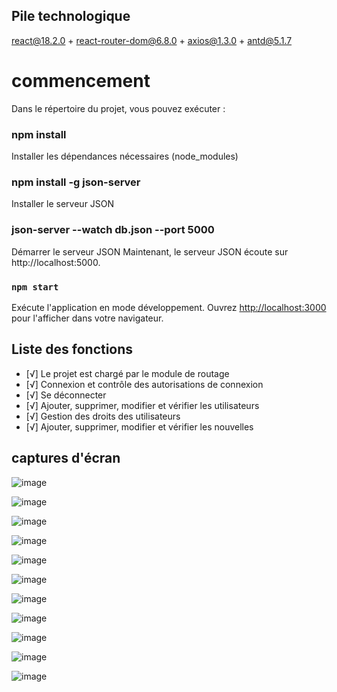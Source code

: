 ## Pile technologique

react@18.2.0 + react-router-dom@6.8.0 + axios@1.3.0 + antd@5.1.7


# commencement

Dans le répertoire du projet, vous pouvez exécuter :

### npm install

Installer les dépendances nécessaires (node_modules)

### npm install -g json-server

Installer le serveur JSON

### json-server --watch db.json --port 5000

Démarrer le serveur JSON Maintenant, le serveur JSON écoute sur http://localhost:5000.

### `npm start`

Exécute l'application en mode développement.
Ouvrez [http://localhost:3000](http://localhost:3000) pour l'afficher dans votre navigateur.


## Liste des fonctions

- [√] Le projet est chargé par le module de routage
- [√] Connexion et contrôle des autorisations de connexion
- [√] Se déconnecter
- [√] Ajouter, supprimer, modifier et vérifier les utilisateurs
- [√] Gestion des droits des utilisateurs
- [√] Ajouter, supprimer, modifier et vérifier les nouvelles

## captures d'écran

![image](https://user-images.githubusercontent.com/89328999/224596721-13752ef7-656c-4086-be77-8d973a3ee38b.png)

![image](https://user-images.githubusercontent.com/89328999/224598803-5f4c7815-1126-4f68-b35c-86b264c687f7.png)

![image](https://user-images.githubusercontent.com/89328999/224599476-e6a26830-c81f-4cc8-8349-af6e0b304536.png)

![image](https://user-images.githubusercontent.com/89328999/224602563-77972d25-8e77-4ad9-a83a-ad9db24d5721.png)

![image](https://user-images.githubusercontent.com/89328999/224608710-d598d4fa-21ae-4a3e-8dd0-395b0bde1cfa.png)

![image](https://user-images.githubusercontent.com/89328999/224608997-34f87e88-4649-4eef-9cb4-7b53ca01d1f5.png)

![image](https://user-images.githubusercontent.com/89328999/224609420-a1a848d6-e6f2-43da-ac10-e343f385ee4a.png)

![image](https://user-images.githubusercontent.com/89328999/224622974-ccd78935-3909-4149-88c8-6e75d37f681b.png)

![image](https://user-images.githubusercontent.com/89328999/224610509-e3490cba-36c5-4069-b657-3dd77d548dfa.png)

![image](https://user-images.githubusercontent.com/89328999/224622212-581d126d-5391-4e86-a229-b1736e0dcf7c.png)

![image](https://user-images.githubusercontent.com/89328999/224620313-a6d4cb8f-10e9-4747-85b0-2a1540f762c0.png)





